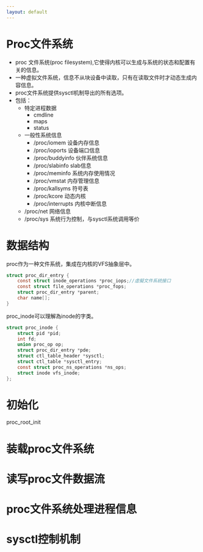 ```yaml
---
layout: default
---
```


# Proc文件系统
* proc 文件系统(proc filesystem),它使得内核可以生成与系统的状态和配置有关的信息。
* 一种虚拟文件系统，信息不从块设备中读取，只有在读取文件时才动态生成内容信息。
* proc文件系统提供sysctl机制导出的所有选项。
* 包括：
    - 特定进程数据
        - cmdline
        - maps
        - status
    - 一般性系统信息
        - /proc/iomem 设备内存信息
        - /proc/ioports 设备端口信息
        - /proc/buddyinfo 伙伴系统信息
        - /proc/slabinfo slab信息
        - /proc/meminfo 系统内存使用情况
        - /proc/vmstat 内存管理信息
        - /proc/kallsyms 符号表
        - /proc/kcore 动态内核
        - /proc/interrupts 内核中断信息
    - /proc/net 网络信息
    - /proc/sys 系统行为控制，与sysctl系统调用等价

# 数据结构
proc作为一种文件系统，集成在内核的VFS抽象层中。
```c
struct proc_dir_entry {
	const struct inode_operations *proc_iops;//虛擬文件系統接口
	const struct file_operations *proc_fops;
	struct proc_dir_entry *parent;
	char name[];
}
```
proc\_inode可以理解為inode的字类。
```c
struct proc_inode {
	struct pid *pid;
	int fd;
	union proc_op op;
	struct proc_dir_entry *pde;
	struct ctl_table_header *sysctl;
	struct ctl_table *sysctl_entry;
	const struct proc_ns_operations *ns_ops;
	struct inode vfs_inode;
};
```

# 初始化
proc\_root\_init

# 装载proc文件系统

# 读写proc文件数据流

# proc文件系统处理进程信息

# sysctl控制机制    
